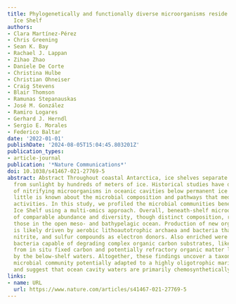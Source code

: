 ```yaml
---
title: Phylogenetically and functionally diverse microorganisms reside under the Ross
  Ice Shelf
authors:
- Clara Martínez-Pérez
- Chris Greening
- Sean K. Bay
- Rachael J. Lappan
- Zihao Zhao
- Daniele De Corte
- Christina Hulbe
- Christian Ohneiser
- Craig Stevens
- Blair Thomson
- Ramunas Stepanauskas
- José M. González
- Ramiro Logares
- Gerhard J. Herndl
- Sergio E. Morales
- Federico Baltar
date: '2022-01-01'
publishDate: '2024-08-05T15:04:45.803201Z'
publication_types:
- article-journal
publication: '*Nature Communications*'
doi: 10.1038/s41467-021-27769-5
abstract: Abstract Throughout coastal Antarctica, ice shelves separate oceanic waters
  from sunlight by hundreds of meters of ice. Historical studies have detected activity
  of nitrifying microorganisms in oceanic cavities below permanent ice shelves. However,
  little is known about the microbial composition and pathways that mediate these
  activities. In this study, we profiled the microbial communities beneath the Ross
  Ice Shelf using a multi-omics approach. Overall, beneath-shelf microorganisms are
  of comparable abundance and diversity, though distinct composition, relative to
  those in the open meso- and bathypelagic ocean. Production of new organic carbon
  is likely driven by aerobic lithoautotrophic archaea and bacteria that can use ammonium,
  nitrite, and sulfur compounds as electron donors. Also enriched were aerobic organoheterotrophic
  bacteria capable of degrading complex organic carbon substrates, likely derived
  from in situ fixed carbon and potentially refractory organic matter laterally advected
  by the below-shelf waters. Altogether, these findings uncover a taxonomically distinct
  microbial community potentially adapted to a highly oligotrophic marine environment
  and suggest that ocean cavity waters are primarily chemosynthetically-driven systems.
links:
- name: URL
  url: https://www.nature.com/articles/s41467-021-27769-5
---
```

